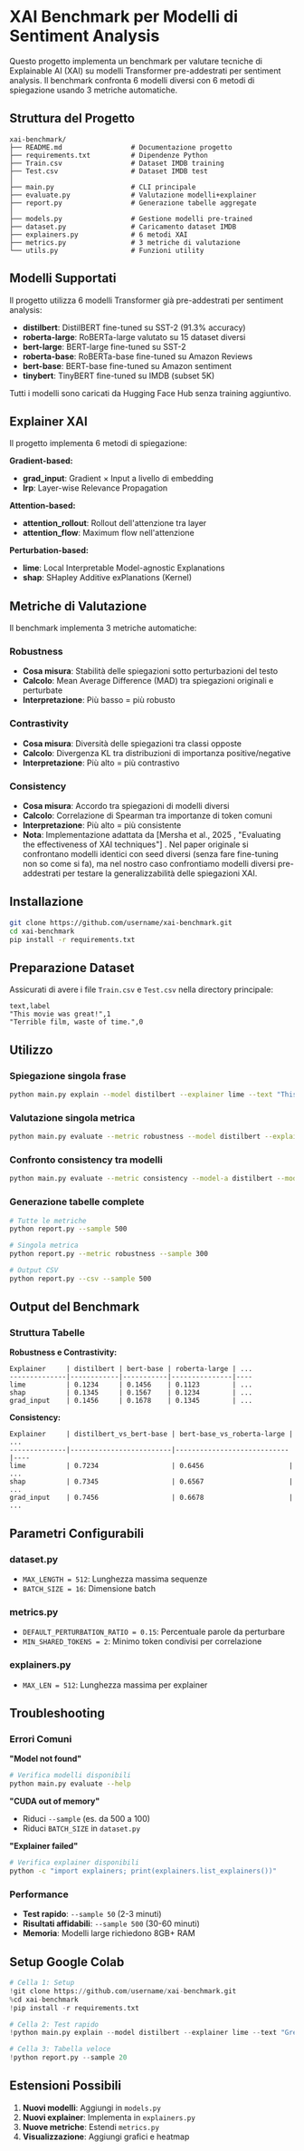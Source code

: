# XAI Benchmark per Modelli di Sentiment Analysis

Questo progetto implementa un benchmark per valutare tecniche di Explainable AI (XAI) su modelli Transformer pre-addestrati per sentiment analysis. Il benchmark confronta 6 modelli diversi con 6 metodi di spiegazione usando 3 metriche automatiche.

## Struttura del Progetto

```
xai-benchmark/
├── README.md                 # Documentazione progetto
├── requirements.txt          # Dipendenze Python
├── Train.csv                 # Dataset IMDB training
├── Test.csv                  # Dataset IMDB test
│
├── main.py                   # CLI principale
├── evaluate.py               # Valutazione modelli+explainer
├── report.py                 # Generazione tabelle aggregate
│
├── models.py                 # Gestione modelli pre-trained
├── dataset.py                # Caricamento dataset IMDB
├── explainers.py             # 6 metodi XAI
├── metrics.py                # 3 metriche di valutazione
└── utils.py                  # Funzioni utility
```

## Modelli Supportati

Il progetto utilizza 6 modelli Transformer già pre-addestrati per sentiment analysis:

- **distilbert**: DistilBERT fine-tuned su SST-2 (91.3% accuracy)
- **roberta-large**: RoBERTa-large valutato su 15 dataset diversi
- **bert-large**: BERT-large fine-tuned su SST-2
- **roberta-base**: RoBERTa-base fine-tuned su Amazon Reviews
- **bert-base**: BERT-base fine-tuned su Amazon sentiment
- **tinybert**: TinyBERT fine-tuned su IMDB (subset 5K)

Tutti i modelli sono caricati da Hugging Face Hub senza training aggiuntivo.

## Explainer XAI

Il progetto implementa 6 metodi di spiegazione:

**Gradient-based:**
- **grad_input**: Gradient × Input a livello di embedding
- **lrp**: Layer-wise Relevance Propagation

**Attention-based:**
- **attention_rollout**: Rollout dell'attenzione tra layer
- **attention_flow**: Maximum flow nell'attenzione

**Perturbation-based:**
- **lime**: Local Interpretable Model-agnostic Explanations
- **shap**: SHapley Additive exPlanations (Kernel)

## Metriche di Valutazione

Il benchmark implementa 3 metriche automatiche:

### Robustness
- **Cosa misura**: Stabilità delle spiegazioni sotto perturbazioni del testo
- **Calcolo**: Mean Average Difference (MAD) tra spiegazioni originali e perturbate
- **Interpretazione**: Più basso = più robusto

### Contrastivity
- **Cosa misura**: Diversità delle spiegazioni tra classi opposte
- **Calcolo**: Divergenza KL tra distribuzioni di importanza positive/negative
- **Interpretazione**: Più alto = più contrastivo


### Consistency
- **Cosa misura**: Accordo tra spiegazioni di modelli diversi
- **Calcolo**: Correlazione di Spearman tra importanze di token comuni
- **Interpretazione**: Più alto = più consistente
- **Nota**: Implementazione adattata da [Mersha et al., 2025 , "Evaluating the effectiveness of XAI techniques"] . Nel paper originale si confrontano modelli identici con seed diversi (senza fare fine-tuning non so come si fa), ma nel nostro caso confrontiamo modelli diversi pre-addestrati per testare la generalizzabilità delle spiegazioni XAI. 

## Installazione

```bash
git clone https://github.com/username/xai-benchmark.git
cd xai-benchmark
pip install -r requirements.txt
```

## Preparazione Dataset

Assicurati di avere i file `Train.csv` e `Test.csv` nella directory principale:

```csv
text,label
"This movie was great!",1
"Terrible film, waste of time.",0
```

## Utilizzo

### Spiegazione singola frase
```bash
python main.py explain --model distilbert --explainer lime --text "This movie is amazing!"
```

### Valutazione singola metrica
```bash
python main.py evaluate --metric robustness --model distilbert --explainer grad_input --sample 500
```

### Confronto consistency tra modelli
```bash
python main.py evaluate --metric consistency --model-a distilbert --model-b bert-base --explainer lime --sample 300
```

### Generazione tabelle complete
```bash
# Tutte le metriche
python report.py --sample 500

# Singola metrica
python report.py --metric robustness --sample 300

# Output CSV
python report.py --csv --sample 500
```

## Output del Benchmark

### Struttura Tabelle

**Robustness e Contrastivity:**
```
Explainer     | distilbert | bert-base | roberta-large | ...
--------------|------------|-----------|---------------|----
lime          | 0.1234     | 0.1456    | 0.1123        | ...
shap          | 0.1345     | 0.1567    | 0.1234        | ...
grad_input    | 0.1456     | 0.1678    | 0.1345        | ...
```

**Consistency:**
```
Explainer     | distilbert_vs_bert-base | bert-base_vs_roberta-large | ...
--------------|-------------------------|----------------------------|----
lime          | 0.7234                  | 0.6456                     | ...
shap          | 0.7345                  | 0.6567                     | ...
grad_input    | 0.7456                  | 0.6678                     | ...
```

## Parametri Configurabili

### dataset.py
- `MAX_LENGTH = 512`: Lunghezza massima sequenze
- `BATCH_SIZE = 16`: Dimensione batch

### metrics.py
- `DEFAULT_PERTURBATION_RATIO = 0.15`: Percentuale parole da perturbare
- `MIN_SHARED_TOKENS = 2`: Minimo token condivisi per correlazione

### explainers.py
- `MAX_LEN = 512`: Lunghezza massima per explainer

## Troubleshooting

### Errori Comuni

**"Model not found"**
```bash
# Verifica modelli disponibili
python main.py evaluate --help
```

**"CUDA out of memory"**
- Riduci `--sample` (es. da 500 a 100)
- Riduci `BATCH_SIZE` in `dataset.py`

**"Explainer failed"**
```bash
# Verifica explainer disponibili
python -c "import explainers; print(explainers.list_explainers())"
```

### Performance

- **Test rapido**: `--sample 50` (2-3 minuti)
- **Risultati affidabili**: `--sample 500` (30-60 minuti)
- **Memoria**: Modelli large richiedono 8GB+ RAM

## Setup Google Colab

```python
# Cella 1: Setup
!git clone https://github.com/username/xai-benchmark.git
%cd xai-benchmark
!pip install -r requirements.txt

# Cella 2: Test rapido
!python main.py explain --model distilbert --explainer lime --text "Great movie!"

# Cella 3: Tabella veloce
!python report.py --sample 20
```

## Estensioni Possibili

1. **Nuovi modelli**: Aggiungi in `models.py`
2. **Nuovi explainer**: Implementa in `explainers.py`
3. **Nuove metriche**: Estendi `metrics.py`
4. **Visualizzazione**: Aggiungi grafici e heatmap

